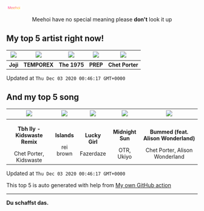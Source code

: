[![Meehoi Logo](https://github.com/beam41/beam41/raw/master/mh.svg)](http://my.meehoi.me/)
<p align="center">Meehoi have no special meaning please <b>don't</b> look it up</p>

## My top 5 artist right now!
<!-- table start -->
|<img src="https://i.scdn.co/image/50c504c91a2ccd2b5f39837e6261463267b858a2">|<img src="https://i.scdn.co/image/b609a4bd3059e8e25a466deb59d7b29842ca3956">|<img src="https://i.scdn.co/image/1717dac024e71f64ec421a658c7a9769d41ce251">|<img src="https://i.scdn.co/image/2be523b00b7db82d390aa9c00e43df48d5fbd6d3">|<img src="https://i.scdn.co/image/268c457a93c4bae9eec528263722febc6c937d81">|
| :---: | :---: | :---: | :---: | :---: |
|<b>Joji</b>|<b>TEMPOREX</b>|<b>The 1975</b>|<b>PREP</b>|<b>Chet Porter</b>|

Updated at `Thu Dec 03 2020 00:46:17 GMT+0000`
<!-- table end -->

## And my top 5 song
<!-- table song start -->
|<img src="https://i.scdn.co/image/ab67616d00001e02898a9df1e91590e96b9110ca">|<img src="https://i.scdn.co/image/ab67616d00001e02a16f826ef325cdc2b6d26d66">|<img src="https://i.scdn.co/image/ab67616d00001e02e2a46d54800a72ac33963ffe">|<img src="https://i.scdn.co/image/ab67616d00001e02b19ff1beae0c96473e5fba2a">|<img src="https://i.scdn.co/image/ab67616d00001e0285844ca856c72b9196ab671f">|
| :---: | :---: | :---: | :---: | :---: |
|<p><b>Tbh Ily - Kidswaste Remix</b></p> Chet Porter, Kidswaste|<p><b>Islands</b></p> rei brown|<p><b>Lucky Girl</b></p> Fazerdaze|<p><b>Midnight Sun</b></p> OTR, Ukiyo|<p><b>Bummed (feat. Alison Wonderland)</b></p> Chet Porter, Alison Wonderland|

Updated at `Thu Dec 03 2020 00:46:17 GMT+0000`
<!-- table song end -->

This top 5 is auto generated with help from [My own GitHub action](https://github.com/beam41/spotify-listening)

---

**Du schaffst das.**